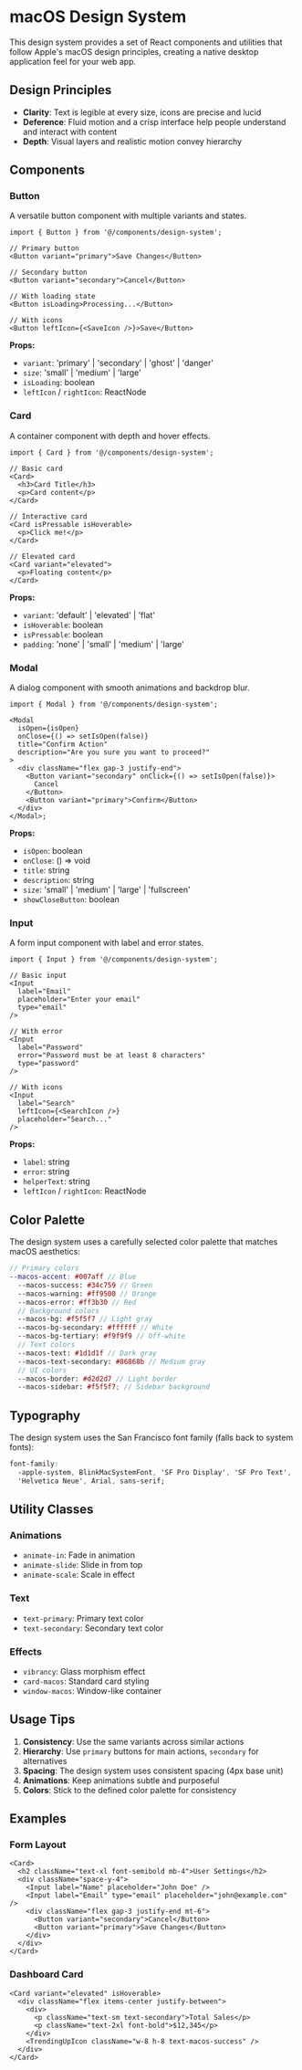 # macOS Design System

This design system provides a set of React components and utilities that follow Apple's macOS design principles, creating a native desktop application feel for your web app.

## Design Principles

- **Clarity**: Text is legible at every size, icons are precise and lucid
- **Deference**: Fluid motion and a crisp interface help people understand and interact with content
- **Depth**: Visual layers and realistic motion convey hierarchy

## Components

### Button

A versatile button component with multiple variants and states.

```tsx
import { Button } from '@/components/design-system';

// Primary button
<Button variant="primary">Save Changes</Button>

// Secondary button
<Button variant="secondary">Cancel</Button>

// With loading state
<Button isLoading>Processing...</Button>

// With icons
<Button leftIcon={<SaveIcon />}>Save</Button>
```

**Props:**

- `variant`: 'primary' | 'secondary' | 'ghost' | 'danger'
- `size`: 'small' | 'medium' | 'large'
- `isLoading`: boolean
- `leftIcon` / `rightIcon`: ReactNode

### Card

A container component with depth and hover effects.

```tsx
import { Card } from '@/components/design-system';

// Basic card
<Card>
  <h3>Card Title</h3>
  <p>Card content</p>
</Card>

// Interactive card
<Card isPressable isHoverable>
  <p>Click me!</p>
</Card>

// Elevated card
<Card variant="elevated">
  <p>Floating content</p>
</Card>
```

**Props:**

- `variant`: 'default' | 'elevated' | 'flat'
- `isHoverable`: boolean
- `isPressable`: boolean
- `padding`: 'none' | 'small' | 'medium' | 'large'

### Modal

A dialog component with smooth animations and backdrop blur.

```tsx
import { Modal } from '@/components/design-system';

<Modal
  isOpen={isOpen}
  onClose={() => setIsOpen(false)}
  title="Confirm Action"
  description="Are you sure you want to proceed?"
>
  <div className="flex gap-3 justify-end">
    <Button variant="secondary" onClick={() => setIsOpen(false)}>
      Cancel
    </Button>
    <Button variant="primary">Confirm</Button>
  </div>
</Modal>;
```

**Props:**

- `isOpen`: boolean
- `onClose`: () => void
- `title`: string
- `description`: string
- `size`: 'small' | 'medium' | 'large' | 'fullscreen'
- `showCloseButton`: boolean

### Input

A form input component with label and error states.

```tsx
import { Input } from '@/components/design-system';

// Basic input
<Input
  label="Email"
  placeholder="Enter your email"
  type="email"
/>

// With error
<Input
  label="Password"
  error="Password must be at least 8 characters"
  type="password"
/>

// With icons
<Input
  label="Search"
  leftIcon={<SearchIcon />}
  placeholder="Search..."
/>
```

**Props:**

- `label`: string
- `error`: string
- `helperText`: string
- `leftIcon` / `rightIcon`: ReactNode

## Color Palette

The design system uses a carefully selected color palette that matches macOS aesthetics:

```scss
// Primary colors
--macos-accent: #007aff // Blue
  --macos-success: #34c759 // Green
  --macos-warning: #ff9500 // Orange
  --macos-error: #ff3b30 // Red
  // Background colors
  --macos-bg: #f5f5f7 // Light gray
  --macos-bg-secondary: #ffffff // White
  --macos-bg-tertiary: #f9f9f9 // Off-white
  // Text colors
  --macos-text: #1d1d1f // Dark gray
  --macos-text-secondary: #86868b // Medium gray
  // UI colors
  --macos-border: #d2d2d7 // Light border
  --macos-sidebar: #f5f5f7; // Sidebar background
```

## Typography

The design system uses the San Francisco font family (falls back to system fonts):

```css
font-family:
  -apple-system, BlinkMacSystemFont, 'SF Pro Display', 'SF Pro Text',
  'Helvetica Neue', Arial, sans-serif;
```

## Utility Classes

### Animations

- `animate-in`: Fade in animation
- `animate-slide`: Slide in from top
- `animate-scale`: Scale in effect

### Text

- `text-primary`: Primary text color
- `text-secondary`: Secondary text color

### Effects

- `vibrancy`: Glass morphism effect
- `card-macos`: Standard card styling
- `window-macos`: Window-like container

## Usage Tips

1. **Consistency**: Use the same variants across similar actions
2. **Hierarchy**: Use `primary` buttons for main actions, `secondary` for alternatives
3. **Spacing**: The design system uses consistent spacing (4px base unit)
4. **Animations**: Keep animations subtle and purposeful
5. **Colors**: Stick to the defined color palette for consistency

## Examples

### Form Layout

```tsx
<Card>
  <h2 className="text-xl font-semibold mb-4">User Settings</h2>
  <div className="space-y-4">
    <Input label="Name" placeholder="John Doe" />
    <Input label="Email" type="email" placeholder="john@example.com" />
    <div className="flex gap-3 justify-end mt-6">
      <Button variant="secondary">Cancel</Button>
      <Button variant="primary">Save Changes</Button>
    </div>
  </div>
</Card>
```

### Dashboard Card

```tsx
<Card variant="elevated" isHoverable>
  <div className="flex items-center justify-between">
    <div>
      <p className="text-sm text-secondary">Total Sales</p>
      <p className="text-2xl font-bold">$12,345</p>
    </div>
    <TrendingUpIcon className="w-8 h-8 text-macos-success" />
  </div>
</Card>
```
